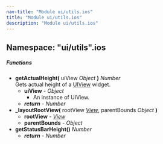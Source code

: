```yaml
---
nav-title: "Module ui/utils.ios"
title: "Module ui/utils.ios"
description: "Module ui/utils.ios"
---
```

## Namespace: "ui/utils".ios

##### Functions
 - **getActualHeight(** uiView _Object_ **)** _Number_  
     Gets actual height of a [UIView](https://developer.apple.com/library/ios/documentation/UIKit/Reference/UIView_Class/) widget.
   - **uiView** - _Object_  
     - An instance of UIView.
   - _**return**_ - _Number_
 - **_layoutRootView(** rootView [_View_](../../../ui/core/view/View.md), parentBounds _Object_ **)**
   - **rootView** - [_View_](../../../ui/core/view/View.md)
   - **parentBounds** - _Object_
 - **getStatusBarHeight()** _Number_
   - _**return**_ - _Number_